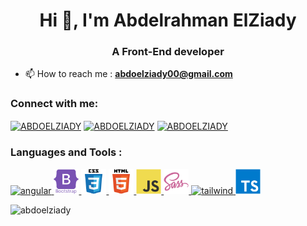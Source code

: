 <h1 align="center">Hi 👋, I'm Abdelrahman ElZiady</h1>
<h3 align="center">A Front-End developer</h3>

- 📫 How to reach me : **abdoelziady00@gmail.com**

<h3 align="left">Connect with me:</h3>
<p align="left">
<a href="https://www.linkedin.com/in/abdelrahman-elziady-1953781ab/" target="blank"><img align="center" src="https://raw.githubusercontent.com/rahuldkjain/github-profile-readme-generator/master/src/images/icons/Social/linked-in-alt.svg" alt="ABDOELZIADY" height="30" width="40" /></a>
<a href="https://web.facebook.com/profile.php?id=100006235365390&_rdc=1&_rdr" target="blank"><img align="center" src="https://raw.githubusercontent.com/rahuldkjain/github-profile-readme-generator/master/src/images/icons/Social/facebook.svg" alt="ABDOELZIADY" height="30" width="40" /></a>
<a href="https://web.facebook.com/profile.php?id=100006235365390&_rdc=1&_rdr" target="blank"><img align="center" src="https://www.google.com/imgres?imgurl=https%3A%2F%2Fcdn-images-1.medium.com%2Fmax%2F1200%2F1*nwC9IhBwXNLV1JgwEgetQw.jpeg&imgrefurl=https%3A%2F%2Fmedium.com%2Fbehance-blog&tbnid=aZFAPij30FfQDM&vet=12ahUKEwi9qfbAy5T4AhWPYvEDHfJTBEIQMygAegUIARDZAQ..i&docid=zL94q1e_eMyaZM&w=1000&h=1000&q=behance&client=opera&ved=2ahUKEwi9qfbAy5T4AhWPYvEDHfJTBEIQMygAegUIARDZAQ" alt="ABDOELZIADY" height="30" width="40" /></a>
</p>

<h3 align="left">Languages and Tools :</h3>
<p align="left"> <a href="https://angular.io" target="_blank" rel="noreferrer"> <img src="https://angular.io/assets/images/logos/angular/angular.svg" alt="angular" width="40" height="40"/> </a> <a href="https://getbootstrap.com" target="_blank" rel="noreferrer"> <img src="https://raw.githubusercontent.com/devicons/devicon/master/icons/bootstrap/bootstrap-plain-wordmark.svg" alt="bootstrap" width="40" height="40"/> </a> <a href="https://www.w3schools.com/css/" target="_blank" rel="noreferrer"> <img src="https://raw.githubusercontent.com/devicons/devicon/master/icons/css3/css3-original-wordmark.svg" alt="css3" width="40" height="40"/> </a> <a href="https://www.w3.org/html/" target="_blank" rel="noreferrer"> <img src="https://raw.githubusercontent.com/devicons/devicon/master/icons/html5/html5-original-wordmark.svg" alt="html5" width="40" height="40"/> </a> <a href="https://developer.mozilla.org/en-US/docs/Web/JavaScript" target="_blank" rel="noreferrer"> <img src="https://raw.githubusercontent.com/devicons/devicon/master/icons/javascript/javascript-original.svg" alt="javascript" width="40" height="40"/> </a> <a href="https://sass-lang.com" target="_blank" rel="noreferrer"> <img src="https://raw.githubusercontent.com/devicons/devicon/master/icons/sass/sass-original.svg" alt="sass" width="40" height="40"/> </a> <a href="https://tailwindcss.com/" target="_blank" rel="noreferrer"> <img src="https://www.vectorlogo.zone/logos/tailwindcss/tailwindcss-icon.svg" alt="tailwind" width="40" height="40"/> </a> <a href="https://www.typescriptlang.org/" target="_blank" rel="noreferrer"> <img src="https://raw.githubusercontent.com/devicons/devicon/master/icons/typescript/typescript-original.svg" alt="typescript" width="40" height="40"/> </a> </p>

<p><img align="left" src="https://github-readme-stats.vercel.app/api/top-langs?username=magdyelsayyad&show_icons=true&locale=en&layout=compact" alt="abdoelziady" /></p>


